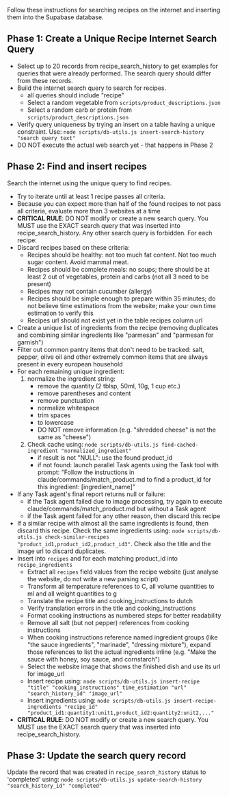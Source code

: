 Follow these instructions for searching recipes on the internet and inserting them into the Supabase database.

## Phase 1: Create a Unique Recipe Internet Search Query
- Select up to 20 records from recipe_search_history to get examples for queries that were already performed. The search query should differ from these records.
- Build the internet search query to search for recipes.
   - all queries should include "recipe"
   - Select a random vegetable from `scripts/product_descriptions.json`
   - Select a random carb or protein from `scripts/product_descriptions.json`
- Verify query uniqueness by trying an insert on a table having a unique constraint. Use: `node scripts/db-utils.js insert-search-history "search query text"`
- DO NOT execute the actual web search yet - that happens in Phase 2

## Phase 2: Find and insert recipes
Search the internet using the unique query to find recipes.
- Try to iterate until at least 1 recipe passes all criteria.
- Because you can expect more than half of the found recipes to not pass all criteria, evaluate more than 3 websites at a time
- **CRITICAL RULE**: DO NOT modify or create a new search query. You MUST use the EXACT search query that was inserted into recipe_search_history. Any other search query is forbidden.
For each recipe:
- Discard recipes based on these criteria:
   - Recipes should be healthy: not too much fat content. Not too much sugar content. Avoid mammal meat.
   - Recipes should be complete meals: no soups; there should be at least 2 out of vegetables, protein and carbs (not all 3 need to be present)
   - Recipes may not contain cucumber (allergy)
   - Recipes should be simple enough to prepare within 35 minutes; do not believe time estimations from the website; make your own time estimation to verify this
   - Recipes url should not exist yet in the table recipes column url
- Create a unique list of ingredients from the recipe (removing duplicates and combining similar ingredients like "parmesan" and "parmesan for garnish")
- Filter out common pantry items that don't need to be tracked: salt, pepper, olive oil and other extremely common items that are always present in every european household
- For each remaining unique ingredient:
  1. normalize the ingredient string:
     - remove the quantity (2 tblsp, 50ml, 10g, 1 cup etc.)
     - remove parentheses and content
     - remove punctuation
     - normalize whitespace
     - trim spaces
     - to lowercase
     - DO NOT remove information (e.g. "shredded cheese" is not the same as "cheese")
  2. Check cache using: `node scripts/db-utils.js find-cached-ingredient "normalized_ingredient"`
     - if result is not "NULL": use the found product_id
     - if not found: launch parallel Task agents using the Task tool with prompt: "Follow the instructions in claude/commands/match_product.md to find a product_id for this ingredient: [ingredient_name]"
- If any Task agent's final report returns null or failure:
   - if the Task agent failed due to image processing, try again to execute claude/commands/match_product.md but without a Task agent
   - if the Task agent failed for any other reason, then discard this recipe
- If a similar recipe with almost all the same ingredients is found, then discard this recipe. Check the same ingredients using: `node scripts/db-utils.js check-similar-recipes "product_id1,product_id2,product_id3"`. Check also the title and the image url to discard duplicates.
- Insert into `recipes` and for each matching product_id into `recipe_ingredients`
   - Extract all `recipes` field values from the recipe website (just analyse the website, do not write a new parsing script)
   - Transform all temperature references to C, all volume quantities to ml and all weight quantities to g
   - Translate the recipe title and cooking_instructions to dutch
   - Verify translation errors in the title and cooking_instructions
   - Format cooking instructions as numbered steps for better readability
   - Remove all salt (but not pepper) references from cooking instructions
   - When cooking instructions reference named ingredient groups (like "the sauce ingredients", "marinade", "dressing mixture"), expand those references to list the actual ingredients inline (e.g. "Make the sauce with honey, soy sauce, and cornstarch")
   - Select the website image that shows the finished dish and use its url for image_url
   - Insert recipe using: `node scripts/db-utils.js insert-recipe "title" "cooking_instructions" time_estimation "url" "search_history_id" "image_url"`
   - Insert ingredients using: `node scripts/db-utils.js insert-recipe-ingredients "recipe_id" "product_id1:quantity1:unit1,product_id2:quantity2:unit2,..."`
- **CRITICAL RULE**: DO NOT modify or create a new search query. You MUST use the EXACT search query that was inserted into recipe_search_history. 

## Phase 3: Update the search query record
Update the record that was created in `recipe_search_history` status to 'completed' using: `node scripts/db-utils.js update-search-history "search_history_id" "completed"`
